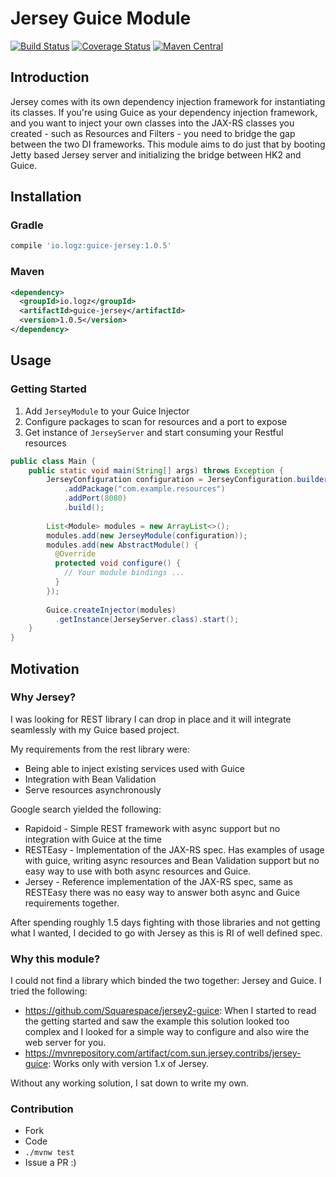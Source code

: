 # Jersey Guice Module
[![Build Status](https://travis-ci.org/logzio/guice-jersey.svg?branch=master)](https://travis-ci.org/logzio/guice-jersey)
[![Coverage Status](https://coveralls.io/repos/logzio/guice-jersey/badge.svg?branch=master)](https://coveralls.io/r/logzio/guice-jersey?branch=master)
[![Maven Central](https://maven-badges.herokuapp.com/maven-central/io.logz/guice-jersey/badge.svg)](https://maven-badges.herokuapp.com/maven-central/io.logz/guice-jersey)

## Introduction
Jersey comes with its own dependency injection framework for instantiating its classes. 
If you're using Guice as your dependency injection framework, and you want to inject your own classes into the JAX-RS classes you created - such as Resources and Filters - you need to bridge the gap between the two DI frameworks.
This module aims to do just that by booting Jetty based Jersey server and initializing the bridge between HK2 and Guice.

## Installation

### Gradle

```groovy
compile 'io.logz:guice-jersey:1.0.5'
```

### Maven

```xml
<dependency>
  <groupId>io.logz</groupId>
  <artifactId>guice-jersey</artifactId>
  <version>1.0.5</version>
</dependency>
```
## Usage

### Getting Started

1. Add `JerseyModule` to your Guice Injector
2. Configure packages to scan for resources and a port to expose
3. Get instance of `JerseyServer` and start consuming your Restful resources

```java
public class Main {
    public static void main(String[] args) throws Exception {
        JerseyConfiguration configuration = JerseyConfiguration.builder()
            .addPackage("com.example.resources")
            .addPort(8080)
            .build();
        
        List<Module> modules = new ArrayList<>();        
        modules.add(new JerseyModule(configuration));
        modules.add(new AbstractModule() {
          @Override
          protected void configure() {
            // Your module bindings ...
          }
        });
        
        Guice.createInjector(modules)
          .getInstance(JerseyServer.class).start();
    }
}
```

## Motivation

### Why Jersey?
I was looking for REST library I can drop in place and it will integrate seamlessly with my Guice based project.

My requirements from the rest library were:
- Being able to inject existing services used with Guice
- Integration with Bean Validation
- Serve resources asynchronously

Google search yielded the following:
- Rapidoid - Simple REST framework with async support but no integration with Guice at the time
- RESTEasy - Implementation of the JAX-RS spec. Has examples of usage with guice, writing async resources and Bean Validation support 
but no easy way to use with both async resources and Guice.
- Jersey - Reference implementation of the JAX-RS spec, same as RESTEasy there was no easy way to answer both async and Guice requirements together.

After spending roughly 1.5 days fighting with those libraries and not getting what I wanted, I decided to go with Jersey as this is RI of well defined spec.

### Why this module?
I could not find a library which binded the two together: Jersey and Guice. I tried the following:
- https://github.com/Squarespace/jersey2-guice:
When I started to read the getting started and saw the example this solution looked too complex and 
I looked for a simple way to configure and also wire the web server for you.
- https://mvnrepository.com/artifact/com.sun.jersey.contribs/jersey-guice:
Works only with version 1.x of Jersey.

Without any working solution, I sat down to write my own.

### Contribution
 - Fork
 - Code
 - ```./mvnw test```
 - Issue a PR :)
